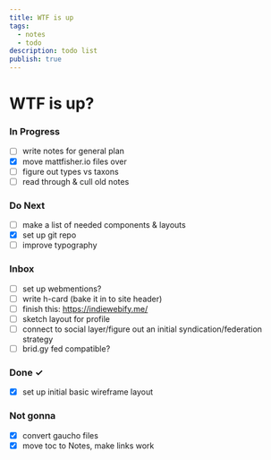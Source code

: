 ```yaml
---
title: WTF is up
tags:
  - notes
  - todo
description: todo list
publish: true
---
```



# WTF is up?

### In Progress

- [ ] write notes for general plan
- [x] move mattfisher.io files over
- [ ] figure out types vs taxons
- [ ] read through & cull old notes

### Do Next

- [ ] make a list of needed components & layouts
- [x] set up git repo
- [ ] improve typography

### Inbox

- [ ] set up webmentions?
- [ ] write h-card (bake it in to site header)
- [ ] finish this: https://indiewebify.me/
- [ ] sketch layout for profile
- [ ] connect to social layer/figure out an initial syndication/federation strategy
- [ ] brid.gy fed compatible?

### Done ✓

- [x] set up initial basic wireframe layout

### Not gonna
- [x] convert gaucho files
- [x] move toc to Notes, make links work